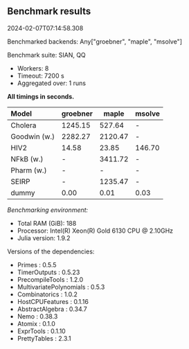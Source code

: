 ## Benchmark results

2024-02-07T07:14:58.308

Benchmarked backends: Any["groebner", "maple", "msolve"]

Benchmark suite: SIAN, QQ

- Workers: 8
- Timeout: 7200 s
- Aggregated over: 1 runs

**All timings in seconds.**

|Model|groebner|maple|msolve|
|:----|---|---|---|
|Cholera|1245.15|527.64| - |
|Goodwin (w.)|2282.27|2120.47| - |
|HIV2|14.58|23.85|146.70|
|NFkB (w.)| - |3411.72| - |
|Pharm (w.)| - | - | - |
|SEIRP| - |1235.47| - |
|dummy|0.00|0.01|0.03|

*Benchmarking environment:*

* Total RAM (GiB): 188
* Processor: Intel(R) Xeon(R) Gold 6130 CPU @ 2.10GHz
* Julia version: 1.9.2

Versions of the dependencies:

* Primes : 0.5.5
* TimerOutputs : 0.5.23
* PrecompileTools : 1.2.0
* MultivariatePolynomials : 0.5.3
* Combinatorics : 1.0.2
* HostCPUFeatures : 0.1.16
* AbstractAlgebra : 0.34.7
* Nemo : 0.38.3
* Atomix : 0.1.0
* ExprTools : 0.1.10
* PrettyTables : 2.3.1
